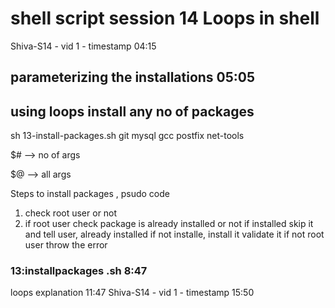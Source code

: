 # shell script session 14 Loops in shell
Shiva-S14 - vid 1 - timestamp 04:15

## parameterizing the installations 05:05

using loops install any no of packages
--------------------------------------
sh 13-install-packages.sh git mysql gcc postfix net-tools

$# --> no of args

$@ --> all args

Steps to install packages , psudo code

1. check root user or not
2. if root user
		check package is already installed or not
			if installed skip it and tell user, already installed
			if not installe, install it
			validate it
	if not root user
		throw the error 


### 13:installpackages .sh 8:47

loops explanation 11:47
Shiva-S14 - vid 1 - timestamp 15:50

